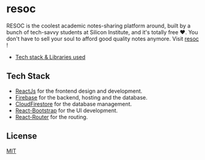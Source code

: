 # resoc

RESOC is the coolest academic notes-sharing platform around, built by a bunch of tech-savvy students at Silicon Institute, and it's totally free ❤️. You don't have to sell your soul to afford good quality notes anymore.
Visit [resoc](www.notes-sit.live) !

- [Tech stack & Libraries used](#tech-stack)  

## Tech Stack

- [ReactJs](https://reactjs.org) for the frontend design and development.
- [Firebase](https://firebase.google.com/) for the backend, hosting and the database.
- [CloudFirestore](https://firebase.google.com/docs/firestore) for the database management.
- [React-Bootstrap](https://react-bootstrap.github.io/) for the UI development.
- [React-Router](https://reactrouter.com/) for the routing.

## License

[MIT](https://choosealicense.com/licenses/mit/)
